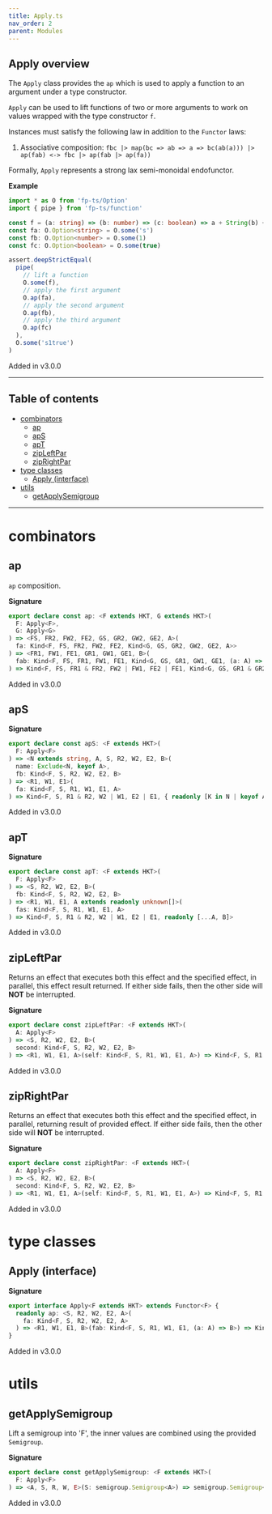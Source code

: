 ```yaml
---
title: Apply.ts
nav_order: 2
parent: Modules
---
```


## Apply overview

The `Apply` class provides the `ap` which is used to apply a function to an argument under a type constructor.

`Apply` can be used to lift functions of two or more arguments to work on values wrapped with the type constructor
`f`.

Instances must satisfy the following law in addition to the `Functor` laws:

1. Associative composition: `fbc |> map(bc => ab => a => bc(ab(a))) |> ap(fab) <-> fbc |> ap(fab |> ap(fa))`

Formally, `Apply` represents a strong lax semi-monoidal endofunctor.

**Example**

```ts
import * as O from 'fp-ts/Option'
import { pipe } from 'fp-ts/function'

const f = (a: string) => (b: number) => (c: boolean) => a + String(b) + String(c)
const fa: O.Option<string> = O.some('s')
const fb: O.Option<number> = O.some(1)
const fc: O.Option<boolean> = O.some(true)

assert.deepStrictEqual(
  pipe(
    // lift a function
    O.some(f),
    // apply the first argument
    O.ap(fa),
    // apply the second argument
    O.ap(fb),
    // apply the third argument
    O.ap(fc)
  ),
  O.some('s1true')
)
```

Added in v3.0.0

---

<h2 class="text-delta">Table of contents</h2>

- [combinators](#combinators)
  - [ap](#ap)
  - [apS](#aps)
  - [apT](#apt)
  - [zipLeftPar](#zipleftpar)
  - [zipRightPar](#ziprightpar)
- [type classes](#type-classes)
  - [Apply (interface)](#apply-interface)
- [utils](#utils)
  - [getApplySemigroup](#getapplysemigroup)

---

# combinators

## ap

`ap` composition.

**Signature**

```ts
export declare const ap: <F extends HKT, G extends HKT>(
  F: Apply<F>,
  G: Apply<G>
) => <FS, FR2, FW2, FE2, GS, GR2, GW2, GE2, A>(
  fa: Kind<F, FS, FR2, FW2, FE2, Kind<G, GS, GR2, GW2, GE2, A>>
) => <FR1, FW1, FE1, GR1, GW1, GE1, B>(
  fab: Kind<F, FS, FR1, FW1, FE1, Kind<G, GS, GR1, GW1, GE1, (a: A) => B>>
) => Kind<F, FS, FR1 & FR2, FW2 | FW1, FE2 | FE1, Kind<G, GS, GR1 & GR2, GW2 | GW1, GE2 | GE1, B>>
```

Added in v3.0.0

## apS

**Signature**

```ts
export declare const apS: <F extends HKT>(
  F: Apply<F>
) => <N extends string, A, S, R2, W2, E2, B>(
  name: Exclude<N, keyof A>,
  fb: Kind<F, S, R2, W2, E2, B>
) => <R1, W1, E1>(
  fa: Kind<F, S, R1, W1, E1, A>
) => Kind<F, S, R1 & R2, W2 | W1, E2 | E1, { readonly [K in N | keyof A]: K extends keyof A ? A[K] : B }>
```

Added in v3.0.0

## apT

**Signature**

```ts
export declare const apT: <F extends HKT>(
  F: Apply<F>
) => <S, R2, W2, E2, B>(
  fb: Kind<F, S, R2, W2, E2, B>
) => <R1, W1, E1, A extends readonly unknown[]>(
  fas: Kind<F, S, R1, W1, E1, A>
) => Kind<F, S, R1 & R2, W2 | W1, E2 | E1, readonly [...A, B]>
```

Added in v3.0.0

## zipLeftPar

Returns an effect that executes both this effect and the specified effect,
in parallel, this effect result returned. If either side fails, then the
other side will **NOT** be interrupted.

**Signature**

```ts
export declare const zipLeftPar: <F extends HKT>(
  A: Apply<F>
) => <S, R2, W2, E2, B>(
  second: Kind<F, S, R2, W2, E2, B>
) => <R1, W1, E1, A>(self: Kind<F, S, R1, W1, E1, A>) => Kind<F, S, R1 & R2, W2 | W1, E2 | E1, A>
```

Added in v3.0.0

## zipRightPar

Returns an effect that executes both this effect and the specified effect,
in parallel, returning result of provided effect. If either side fails,
then the other side will **NOT** be interrupted.

**Signature**

```ts
export declare const zipRightPar: <F extends HKT>(
  A: Apply<F>
) => <S, R2, W2, E2, B>(
  second: Kind<F, S, R2, W2, E2, B>
) => <R1, W1, E1, A>(self: Kind<F, S, R1, W1, E1, A>) => Kind<F, S, R1 & R2, W2 | W1, E2 | E1, B>
```

Added in v3.0.0

# type classes

## Apply (interface)

**Signature**

```ts
export interface Apply<F extends HKT> extends Functor<F> {
  readonly ap: <S, R2, W2, E2, A>(
    fa: Kind<F, S, R2, W2, E2, A>
  ) => <R1, W1, E1, B>(fab: Kind<F, S, R1, W1, E1, (a: A) => B>) => Kind<F, S, R1 & R2, W1 | W2, E1 | E2, B>
}
```

Added in v3.0.0

# utils

## getApplySemigroup

Lift a semigroup into 'F', the inner values are combined using the provided `Semigroup`.

**Signature**

```ts
export declare const getApplySemigroup: <F extends HKT>(
  F: Apply<F>
) => <A, S, R, W, E>(S: semigroup.Semigroup<A>) => semigroup.Semigroup<Kind<F, S, R, W, E, A>>
```

Added in v3.0.0
